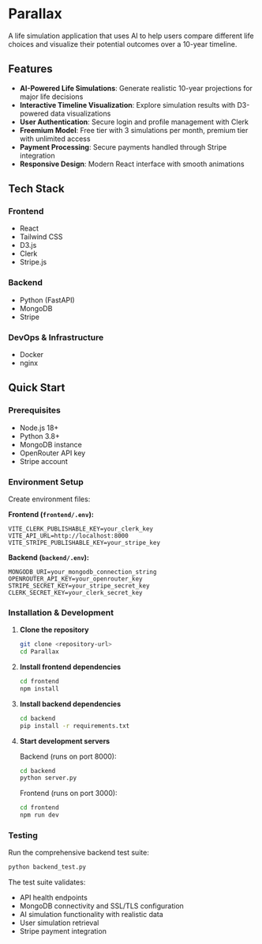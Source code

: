 # Parallax

A life simulation application that uses AI to help users compare different life choices and visualize their potential outcomes over a 10-year timeline.

## Features

- **AI-Powered Life Simulations**: Generate realistic 10-year projections for major life decisions
- **Interactive Timeline Visualization**: Explore simulation results with D3-powered data visualizations
- **User Authentication**: Secure login and profile management with Clerk
- **Freemium Model**: Free tier with 3 simulations per month, premium tier with unlimited access
- **Payment Processing**: Secure payments handled through Stripe integration
- **Responsive Design**: Modern React interface with smooth animations

## Tech Stack

### Frontend

- React
- Tailwind CSS
- D3.js
- Clerk
- Stripe.js

### Backend

- Python (FastAPI)
- MongoDB
- Stripe

### DevOps & Infrastructure

- Docker
- nginx

## Quick Start

### Prerequisites

- Node.js 18+
- Python 3.8+
- MongoDB instance
- OpenRouter API key
- Stripe account

### Environment Setup

Create environment files:

**Frontend (`frontend/.env`):**

```env
VITE_CLERK_PUBLISHABLE_KEY=your_clerk_key
VITE_API_URL=http://localhost:8000
VITE_STRIPE_PUBLISHABLE_KEY=your_stripe_key
```

**Backend (`backend/.env`):**

```env
MONGODB_URI=your_mongodb_connection_string
OPENROUTER_API_KEY=your_openrouter_key
STRIPE_SECRET_KEY=your_stripe_secret_key
CLERK_SECRET_KEY=your_clerk_secret_key
```

### Installation & Development

1. **Clone the repository**

   ```bash
   git clone <repository-url>
   cd Parallax
   ```

2. **Install frontend dependencies**

   ```bash
   cd frontend
   npm install
   ```

3. **Install backend dependencies**

   ```bash
   cd backend
   pip install -r requirements.txt
   ```

4. **Start development servers**

   Backend (runs on port 8000):

   ```bash
   cd backend
   python server.py
   ```

   Frontend (runs on port 3000):

   ```bash
   cd frontend
   npm run dev
   ```

### Testing

Run the comprehensive backend test suite:

```bash
python backend_test.py
```

The test suite validates:

- API health endpoints
- MongoDB connectivity and SSL/TLS configuration
- AI simulation functionality with realistic data
- User simulation retrieval
- Stripe payment integration
